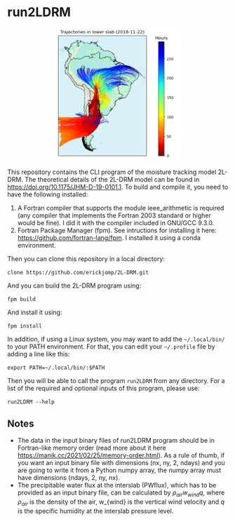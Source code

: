 # run2LDRM

<!-- ![2L-DRM trajectories for a specific day](trajectories_example.png  "2L-DRM trajectores for a specific day"){width=125} -->

<p align="center">
  <img src="trajectories_example.png" alt="2L-DRM trajectories for a specific day" width="300" >
</p>


This repository contains the CLI program of the moisture tracking model 2L-DRM. The theoretical details of the 2L-DRM model can be found in https://doi.org/10.1175/JHM-D-19-0101.1. To build and compile it, you need to have the following installed:
1. A Fortran compiler that supports the module ieee_arithmetic is required (any compiler that implements the Fortran 2003 standard or higher would be fine). I did it with the compiler included in GNU/GCC 9.3.0. 
2. Fortran Package Manager (fpm). See intructions for installing it here: https://github.com/fortran-lang/fpm. I installed it using a conda environment.

Then you can clone this repository in a local directory: 

    clone https://github.com/erickjomp/2L-DRM.git

And you can build the 2L-DRM program using:

    fpm build

And install it using:

    fpm install

In addition, if using a Linux system, you may want to add the `~/.local/bin/` to your PATH environment. For that, you can edit your `~/.profile` file by adding a line like this:

    export PATH=~/.local/bin/:$PATH

Then you will be able to call the program `run2LDRM` from any directory. For a list of the required and optional inputs of this program, please use:

    run2LDRM --help


## Notes
- The data in the input binary files of run2LDRM program should be in Fortran-like memory order (read more about it here https://manik.cc/2021/02/25/memory-order.html). As a rule of thumb, if you want an input binary file with dimensions (nx, ny, 2, ndays) and you are going to write it from a Python numpy array, the numpy array must have dimensions (ndays, 2, ny, nx).
- The precipitable water flux at the interslab (PWflux), which has to be provided as an input binary file, can be calculated by $\rho_{air} w_{wind} q$, where $\rho_{air}$ is the density of the air, w_{wind} is the vertical wind velocity and $q$ is the specific humidity at the interslab pressure level.